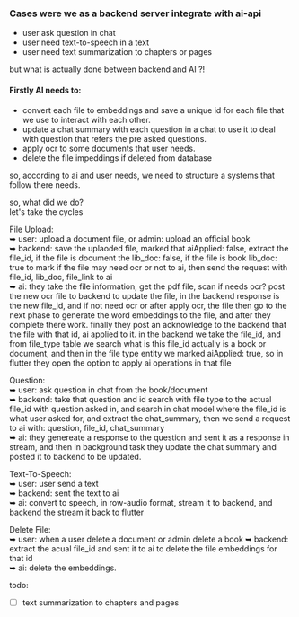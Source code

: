 ### Cases were we as a backend server integrate with ai-api

- user ask question in chat
- user need text-to-speech in a text
- user need text summarization to chapters or pages

but what is actually done between backend and AI ?!

#### Firstly AI needs to:

- convert each file to embeddings and save a unique id for each file that we use to interact with each other.
- update a chat summary with each question in a chat to use it to deal with question that refers the pre asked questions.
- apply ocr to some documents that user needs.
- delete the file impeddings if deleted from database

so, according to ai and user needs, we need to structure a systems that follow there needs.

so, what did we do?\
let's take the cycles

File Upload:\
➥ user: upload a document file, or admin: upload an official book\
➥ backend: save the uplaoded file, marked that aiApplied: false, extract the file_id, if the file is document the lib_doc: false, if the file is book lib_doc: true to mark if the file may need ocr or not to ai, then send the request with file_id, lib_doc, file_link to ai\
➥ ai: they take the file information, get the pdf file, scan if needs ocr? post the new ocr file to backend to update the file, in the backend response is the new file_id, and if not need ocr or after apply ocr, the file then go to the next phase to generate the word embeddings to the file, and after they complete there work. finally they post an acknowledge to the backend that the file with that id, ai applied to it.
in the backend we take the file_id, and from file_type table we search what is this file_id actually is a book or document, and then in the file type entity we marked aiApplied: true, so in flutter they open the option to apply ai operations in that file

Question:\
➥ user: ask question in chat from the book/document\
➥ backend: take that question and id search with file type to the actual file_id with question asked in, and search in chat model where the file_id is what user asked for, and extract the chat_summary, then we send a request to ai with: question, file_id, chat_summary\
➥ ai: they genereate a response to the question and sent it as a response in stream, and then in background task they update the chat summary and posted it to backend to be updated.

Text-To-Speech:\
➥ user: user send a text\
➥ backend: sent the text to ai\
➥ ai: convert to speech, in row-audio format, stream it to backend, and backend the stream it back to flutter

Delete File:\
➥ user: when a user delete a document or admin delete a book
➥ backend: extract the acual file_id and sent it to ai to delete the file embeddings for that id\
➥ ai: delete the embeddings.

todo:

- [ ] text summarization to chapters and pages